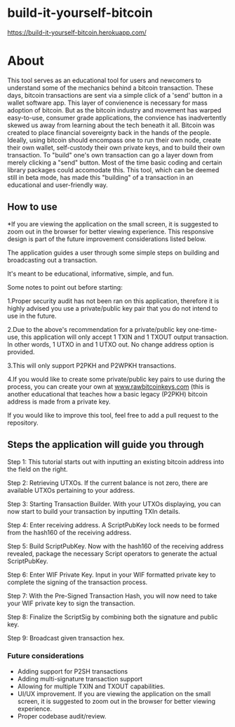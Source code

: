 # build-it-yourself-bitcoin
 https://build-it-yourself-bitcoin.herokuapp.com/

<h1>About</h1>

This tool serves as an educational tool for users and newcomers to understand some of the mechanics behind a bitcoin transaction. These days, bitcoin transactions are sent via a simple click of a 'send' button in a wallet software app. This layer of convienence is necessary for mass adoption of bitcoin. But as the bitcoin industry and movement has warped easy-to-use, consumer grade applications, the convience has inadvertently skewed us away from learning about the tech beneath it all. Bitcoin was created to place financial sovereignty back in the hands of the people. Ideally, using bitcoin should encompass one to run their own node, create their own wallet, self-custody their own private keys, and to build their own transaction. To "build" one's own transaction can go a layer down from merely clicking a "send" button. Most of the time basic coding and certain library packages could accomodate this. This tool, which can be deemed still in beta mode, has made this "building" of a transaction in an educational and user-friendly way.

<h2>How to use</h2>

*If you are viewing the application on the small screen, it is suggested to zoom out in the browser for better viewing experience. This responsive design is part of the future improvement considerations listed below.

The application guides a user through some simple steps on building and broadcasting out a transaction. 

It's meant to be educational, informative, simple, and fun. 

Some notes to point out before starting:

1.Proper security audit has not been ran on this application, therefore it is highly advised you use a private/public key pair that you do not intend to use in the future.

2.Due to the above's recommendation for a private/public key one-time-use, this application will only accept 1 TXIN and 1 TXOUT output transaction. In other words, 1 UTXO in and 1 UTXO out. No change address option is provided. 

3.This will only support P2PKH and P2WPKH transactions. 

4.If you would like to create some private/public key pairs to use during the process, you can create your own at www.rawbitcoinkeys.com (this is another educational that teaches how a basic legacy (P2PKH) bitcoin address is made from a private key. 

If you would like to improve this tool, feel free to add a pull request to the repository.

<h2>Steps the application will guide you through</h2>

Step 1: This tutorial starts out with inputting an existing bitcoin address into the field on the right.

Step 2: Retrieving UTXOs. If the current balance is not zero, there are available UTXOs pertaining to your address.

Step 3: Starting Transaction Builder. With your UTXOs displaying, you can now start to build your transaction by inputting TXIn details.

Step 4: Enter receiving address. A ScriptPubKey lock needs to be formed from the hash160 of the receiving address.

Step 5: Build ScriptPubKey. Now with the hash160 of the receiving address revealed, package the necessary Script operators to generate the actual ScriptPubKey.

Step 6: Enter WIF Private Key. Input in your WIF formatted private key to complete the signing of the transaction process.

Step 7: With the Pre-Signed Transaction Hash, you will now need to take your WIF private key to sign the transaction.

Step 8: Finalize the ScriptSig by combining both the signature and public key. 

Step 9: Broadcast given transaction hex.

<h3>Future considerations</h3>

- Adding support for P2SH transactions
- Adding multi-signature transaction support
- Allowing for multiple TXIN and TXOUT capabilities.
- UI/UX improvement. If you are viewing the application on the small screen, it is suggested to zoom out in the browser for better viewing experience.
- Proper codebase audit/review.
